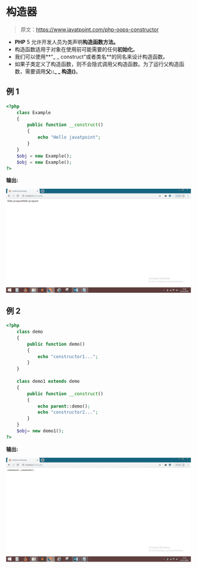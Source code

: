 # 构造器

> 原文：<https://www.javatpoint.com/php-oops-constructor>

*   **PHP** 5 允许开发人员为类声明**构造函数方法。**
*   构造函数适用于对象在使用前可能需要的任何**初始化**。
*   我们可以使用**“_ _ construct”或者类名**的同名来设计构造函数。
*   如果子类定义了构造函数，则不会隐式调用父构造函数。为了运行父构造函数，需要调用**父::_ _ 构造()**。

## 例 1

```php
<?php
	class Example
	{
		public function __construct()
		{
			echo "Hello javatpoint";
		}
	}
	$obj = new Example();
	$obj = new Example();
?>

```

**输出:**

![CONSTRUCTOR](img/f92fbc80df2ec8eda27f04e9fe525072.png)

## 例 2

```php
<?php
	class demo
	{
		public function demo()
		{
			echo "constructor1...";
		}
	}

	class demo1 extends demo
	{
		public function __construct()
		{
			echo parent::demo();
			echo "constructor2...";
		}
	}
	$obj= new demo1();
?>

```

**输出:**

![CONSTRUCTOR](img/566d602625248f6a7daecfd2c85dabb8.png)